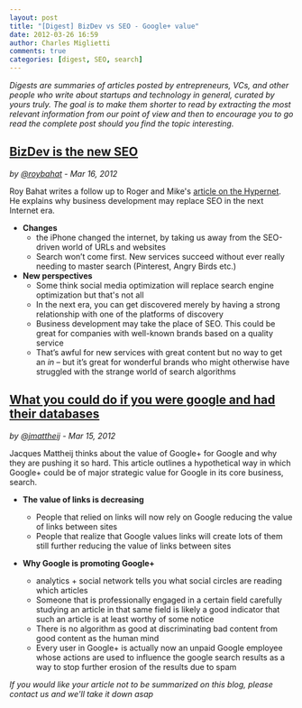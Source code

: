 ```yaml
---
layout: post
title: "[Digest] BizDev vs SEO - Google+ value"
date: 2012-03-26 16:59
author: Charles Miglietti
comments: true
categories: [digest, SEO, search]
---
```



*Digests are summaries of articles posted by entrepreneurs, VCs, and
other people who write about startups and technology in general, curated
by yours truly. The goal is to make them shorter to read by extracting the most relevant
information from our point of view and then to encourage you to go read the complete post
should you find the topic interesting.*



## [BizDev is the new SEO](http://also.roybahat.com/post/19307918051/bd-is-the-new-seo "Source")
*by [@roybahat](https://twitter.com/#!/roybahat) - Mar 16, 2012*


Roy Bahat writes a follow up to Roger and Mike's 
[article on the Hypernet](http://rogerandmike.com/post/18870279638/what-is-the-hypernet "Hypernet"). 
He explains why business development may replace SEO in the next
Internet era.

* **Changes**
  * the iPhone changed the internet, by taking us away from the SEO-driven world of URLs and websites
  * Search won’t come first. New services succeed without ever really needing to master search (Pinterest, Angry Birds etc.)
* **New perspectives**
  * Some think social media optimization will replace search engine optimization but that's not all
  * In the next era, you can get discovered merely by having a strong relationship with one of the platforms of discovery
  * Business development may take the place of SEO.  This could be great for companies with well-known brands based on a quality service
  * That’s awful for new services with great content but no way to get an *in* – but it’s great for wonderful brands who might otherwise have struggled with the strange world of search algorithms

## [What you could do if you were google and had their databases](http://www.jacquesmattheij.com/What+you+could+do+if+you+were+google+and+had+their+databases "Source")
*by [@jmattheij](https://twitter.com/#!/jmattheij) - Mar 15, 2012*





Jacques Mattheij thinks about the value of Google+ for Google and why
they are pushing it so hard. This article outlines a hypothetical way in which Google+ could be of major strategic value for Google in its core business, search.

* **The value of links is decreasing**
  * People that relied on links will now rely on Google reducing the value of links between sites 
  * People that realize that Google values links will create lots of them still further reducing the value of links between sites
  
* **Why Google is promoting Google+**
  * analytics + social network tells you what social circles are reading which articles
  * Someone that is professionally engaged in a certain field carefully studying an article in that same field is likely a good indicator that such an article is at least worthy of some notice
  * There is no algorithm as good at discriminating bad content from good content as the human mind
  * Every user in Google+ is actually now an unpaid Google employee whose actions are used to influence the google search results as a way to stop further erosion of the results due to spam




*If you would like your article not to be summarized on this blog,
please contact us and we'll take it down
asap*

